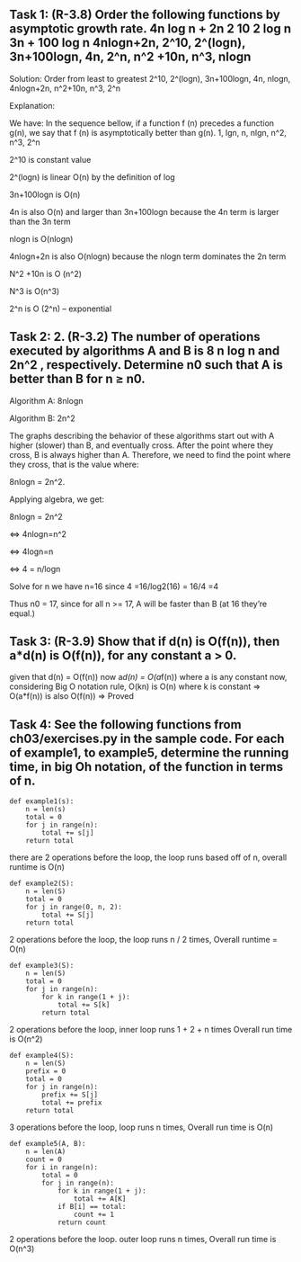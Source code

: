 
## Task 1: (R-3.8) Order the following functions by asymptotic growth rate. 4n log n + 2n 2 10 2 log n 3n + 100 log n 4nlogn+2n, 2^10, 2^(logn), 3n+100logn, 4n, 2^n, n^2 +10n, n^3, nlogn


Solution:
Order from least to greatest
2^10, 2^(logn), 3n+100logn, 4n, nlogn, 4nlogn+2n, n^2+10n, n^3, 2^n

Explanation: 


We have: 
In the sequence bellow, if a function f (n) precedes a function g(n), we say that f (n) is asymptotically better than g(n). 1, lgn, n, nlgn, n^2, n^3, 2^n


2^10 is constant value


2^(logn) is linear O(n) by the definition of log


3n+100logn is O(n)


4n is also O(n) and larger than 3n+100logn because the 4n term is larger than the 3n term


nlogn is O(nlogn)


4nlogn+2n is also O(nlogn) because the nlogn term dominates the 2n term


N^2 +10n is O (n^2)


N^3 is O(n^3) 


2^n is O (2^n) – exponential


## Task 2: 2. (R-3.2) The number of operations executed by algorithms A and B is 8 n log n and 2n^2 , respectively. Determine n0 such that A is better than B for n ≥ n0.

Algorithm A: 8nlogn

Algorithm B: 2n^2



The graphs describing the behavior of these algorithms start out with A higher (slower) than B, and eventually cross. After the point where they cross, B is always higher than A. Therefore, we need to find the point where they cross, that is the value where:

 8nlogn = 2n^2. 
 
Applying algebra, we get:

8nlogn = 2n^2

<=> 4nlogn=n^2

<=> 4logn=n

<=> 4 = n/logn

Solve for n we have n=16 since 4 =16/log2(16) = 16/4 =4

Thus n0 = 17, since for all n >= 17, A will be faster than B (at 16 they’re equal.)

## Task 3: (R-3.9) Show that if d(n) is O(f(n)), then a*d(n) is O(f(n)), for any constant a > 0.

given that d(n) = O(f(n))
now a*d(n) = O(a*f(n)) where a is any constant
now, considering Big O notation rule, O(kn) is O(n) where k is constant
=>	O(a*f(n)) is also O(f(n))
=>	Proved

## Task 4: See the following functions from ch03/exercises.py in the sample code. For each of example1, to example5, determine the running time, in big Oh notation, of the function in terms of n.

```
def example1(s):
    n = len(s)
    total = 0
    for j in range(n):
        total += s[j]
    return total

```

there are 2 operations before the loop, the loop runs based off of n, overall runtime is O(n)

```
def example2(S):
    n = len(S)
    total = 0
    for j in range(0, n, 2):
        total += S[j]
    return total

```

2 operations before the loop, the loop runs n / 2 times, Overall runtime = O(n)

```
def example3(S):
    n = len(S)
    total = 0
    for j in range(n):
        for k in range(1 + j):
            total += S[k]
        return total

```


2 operations before the loop, inner loop runs 1 + 2 + n times Overall run time is O(n^2)

```
def example4(S):
    n = len(S)
    prefix = 0
    total = 0
    for j in range(n):
        prefix += S[j]
        total += prefix
    return total

```

3 operations before the loop, loop runs n times, Overall run time is O(n)

```
def example5(A, B):
    n = len(A)
    count = 0
    for i in range(n):
        total = 0
        for j in range(n):
            for k in range(1 + j):
                total += A[K]
            if B[i] == total:
                count += 1
            return count

```

2 operations before the loop. outer loop runs n times, Overall run time is O(n^3)
